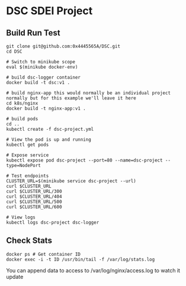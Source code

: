 # DSC SDEI Project

## Build Run Test
```
git clone git@github.com:0x4445565A/DSC.git
cd DSC

# Switch to minikube scope
eval $(minikube docker-env)

# build dsc-logger container
docker build -t dsc:v1 .

# build nginx-app this would normally be an individual project normally but for this example we'll leave it here
cd k8s/nginx
docker build -t nginx-app:v1 .

# build pods
cd ..
kubectl create -f dsc-project.yml

# View the pod is up and running
kubectl get pods

# Expose service
kubectl expose pod dsc-project --port=80 --name=dsc-project --type=NodePort

# Test endpoints
CLUSTER_URL=$(minikube service dsc-project --url)
curl $CLUSTER_URL
curl $CLUSTER_URL/300
curl $CLUSTER_URL/404
curl $CLUSTER_URL/500
curl $CLUSTER_URL/600

# View logs
kubectl logs dsc-project dsc-logger
```

## Check Stats
```
docker ps # Get container ID
docker exec -i -t ID /usr/bin/tail -f /var/log/stats.log
```

You can append data to access to /var/log/nginx/access.log to watch it update
